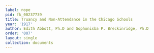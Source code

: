```yaml
---
label: nope
pid: fk_00237739
title: Truancy and Non-Attendance in the Chicago Schools
year: '1917'
author: Edith Abbott, Ph.D and Sophonisba P. Breckinridge, Ph.D
order: '007'
layout: single
collection: documents
---
```

